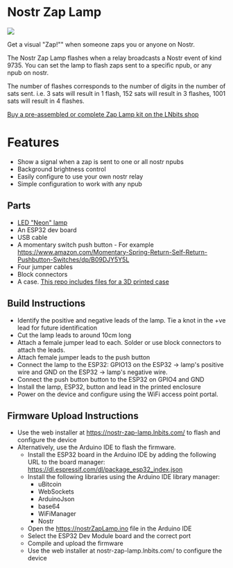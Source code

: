# Nostr Zap Lamp

![](https://github.com/lnbits/nostr-zap-lamp/raw/main/img/lamp.jpg)

Get a visual "Zap!"" when someone zaps you or anyone on Nostr.

The Nostr Zap Lamp flashes when a relay broadcasts a Nostr event of kind 9735. You can set the lamp to flash zaps sent to a specific npub, or any npub on nostr.

The number of flashes corresponds to the number of digits in the number of sats sent. i.e. 3 sats will result in 1 flash, 152 sats will result in 3 flashes, 1001 sats will result in 4 flashes.

[Buy a pre-assembled or complete Zap Lamp kit on the LNbits shop](https://shop.lnbits.com/product/nostr-zap-lamp)

# Features

+ Show a signal when a zap is sent to one or all nostr npubs
+ Background brightness control
+ Easily configure to use your own nostr relay
+ Simple configuration to work with any npub

## Parts
+ [LED "Neon" lamp](https://www.amazon.co.uk/YIVIYAR-Lightning-Battery-Bedroom-Christmas/dp/B08K4SCVKQ)
+ An ESP32 dev board
+ USB cable
+ A momentary switch push button - For example https://www.amazon.com/Momentary-Spring-Return-Self-Return-Pushbutton-Switches/dp/B09DJY5Y5L
+ Four jumper cables
+ Block connectors
+ A case. [This repo includes files for a 3D printed case](enclosure)

## Build Instructions

+ Identify the positive and negative leads of the lamp. Tie a knot in the +ve lead for future identification
+ Cut the lamp leads to around 10cm long
+ Attach a female jumper lead to each. Solder or use block connectors to attach the leads.
+ Attach female jumper leads to the push button
+ Connect the lamp to the ESP32: GPIO13 on the ESP32 -> lamp's positive wire and GND on the ESP32 -> lamp's negative wire.
+ Connect the push button button to the ESP32 on GPIO4 and GND
+ Install the lamp, ESP32, button and lead in the printed enclosure
+ Power on the device and configure using the WiFi access point portal.

## Firmware Upload Instructions

+ Use the web installer at https://nostr-zap-lamp.lnbits.com/ to flash and configure the device
+ Alternatively, use the Arduino IDE to flash the firmware.
    - Install the ESP32 board in the Arduino IDE by adding the following URL to the board manager: https://dl.espressif.com/dl/package_esp32_index.json
    - Install the following libraries using the Arduino IDE library manager:
        - uBitcoin
        - WebSockets
        - ArduinoJson
        - base64
        - WiFiManager
        - Nostr
    - Open the https://nostrZapLamp.ino file in the Arduino IDE
    - Select the ESP32 Dev Module board and the correct port
    - Compile and upload the firmware
    - Use the web installer at nostr-zap-lamp.lnbits.com/ to configure the device
        
